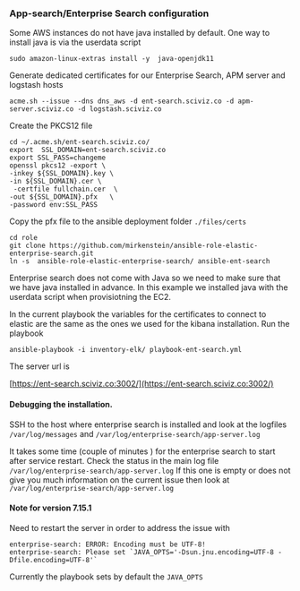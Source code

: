 ### App-search/Enterprise Search configuration
Some AWS instances do not have java installed by default. One way to install java is via the userdata script 
```shell
sudo amazon-linux-extras install -y  java-openjdk11

```
Generate dedicated certificates for our Enterprise Search, APM server and logstash hosts
```shell
acme.sh --issue --dns dns_aws -d ent-search.sciviz.co -d apm-server.sciviz.co -d logstash.sciviz.co
```
Create the PKCS12 file
```shell
cd ~/.acme.sh/ent-search.sciviz.co/ 
export  SSL_DOMAIN=ent-search.sciviz.co
export SSL_PASS=changeme
openssl pkcs12 -export \
-inkey ${SSL_DOMAIN}.key \
-in ${SSL_DOMAIN}.cer \
 -certfile fullchain.cer  \
-out ${SSL_DOMAIN}.pfx   \
-password env:SSL_PASS
```
Copy the pfx file to the ansible deployment folder `./files/certs`
```shell
cd role
git clone https://github.com/mirkenstein/ansible-role-elastic-enterprise-search.git
ln -s  ansible-role-elastic-enterprise-search/ ansible-ent-search
```
Enterprise search does not come with Java so we need to make sure that we have java installed in advance.
In this example we installed java with the userdata script when provisiotning the EC2.

In the current playbook the variables for the certificates to connect to elastic are the same as the ones we used for the kibana installation.
Run the playbook
```shell
ansible-playbook -i inventory-elk/ playbook-ent-search.yml 
```

The server url is 

[https://ent-search.sciviz.co:3002/](https://ent-search.sciviz.co:3002/)

#### Debugging the installation.
SSH to the host where enterprise search is installed and look at the logfiles `/var/log/messages` and `/var/log/enterprise-search/app-server.log`

It takes some time (couple of minutes ) for the enterprise search to start after service restart. 
Check the status in the main log file
`/var/log/enterprise-search/app-server.log`
If this one is empty or does not give you much information on the current issue then look at `/var/log/enterprise-search/app-server.log`

#### Note for version 7.15.1
Need to restart the server in order to address the issue with 
```
enterprise-search: ERROR: Encoding must be UTF-8!
enterprise-search: Please set `JAVA_OPTS='-Dsun.jnu.encoding=UTF-8 -Dfile.encoding=UTF-8'`
```

Currently the playbook sets by default the `JAVA_OPTS` 
